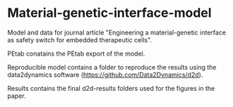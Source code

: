 # Material-genetic-interface-model
Model and data for journal article "Engineering a material-genetic interface as safety switch for embedded therapeutic cells".

PEtab conatains the PEtab export of the model.

Reproducible model contains a folder to reproduce the results using the data2dynamics software (https://github.com/Data2Dynamics/d2d).

Results contains the final d2d-results folders used for the figures in the paper.
